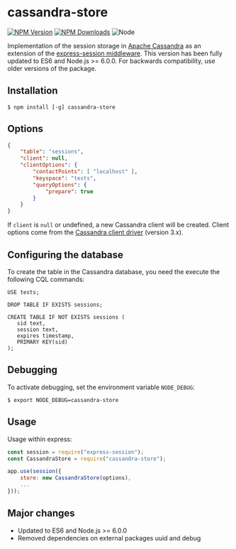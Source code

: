 cassandra-store
===============

[![NPM Version][npm-image]][npm-url]
[![NPM Downloads][npm-downloads]][npm-url]
![Node][node-version]

Implementation of the session storage in [Apache Cassandra][cassandra]
as an extension of the [express-session middleware][express-session].
This version has been fully updated to ES6 and Node.js >= 6.0.0. For backwards
compatibility, use older versions of the package.

## Installation

```shell
$ npm install [-g] cassandra-store
```

## Options

```json
{
    "table": "sessions",
    "client": null,
    "clientOptions": {
        "contactPoints": [ "localhost" ],
        "keyspace": "tests",
        "queryOptions": {
            "prepare": true
        }
    }
}
```

If `client` is `null` or undefined, a new Cassandra client will be created.
Client options come from the [Cassandra client driver][cassandra-driver] (version 3.x).

## Configuring the database

To create the table in the Cassandra database, you need the execute the
following CQL commands:

```
USE tests;

DROP TABLE IF EXISTS sessions;

CREATE TABLE IF NOT EXISTS sessions (
   sid text,
   session text,
   expires timestamp,
   PRIMARY KEY(sid)
);
```

## Debugging

To activate debugging, set the environment variable `NODE_DEBUG`:

```shell
$ export NODE_DEBUG=cassandra-store
```

## Usage

Usage within express:

```javascript
const session = require("express-session");
const CassandraStore = require("cassandra-store");

app.use(session({
    store: new CassandraStore(options),
    ...
}));
```

## Major changes

- Updated to ES6 and Node.js >= 6.0.0
- Removed dependencies on external packages uuid and debug

[cassandra]: https://cassandra.apache.org/
[cassandra-driver]: http://docs.datastax.com/en/drivers/nodejs/3.0/
[express-session]: https://github.com/expressjs/session
[node-version]: https://img.shields.io/badge/node-6.0.0-orange.svg?style=plastic
[npm-image]: https://img.shields.io/badge/npm-4.1.1-blue.svg?style=plastic
[npm-downloads]: https://img.shields.io/badge/downloads-12k-red.svg?style=plastic
[npm-url]: https://www.npmjs.com/package/cassandra-store
